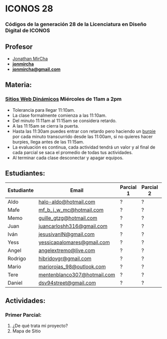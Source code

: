 # ICONOS 28

### Códigos de la generación 28 de la Licenciatura en Diseño Digital de ICONOS

## Profesor

* [Jonathan MirCha](http://jonmircha.com)
* **[jonmircha](https://youtube.com/jonmircha)**
* **[jonmircha@gmail.com](mailto:jonmircha@gmail.com)**

## Materia:

### [Sitios Web Dinámicos](https://docs.google.com/spreadsheets/d/1XZ2W2_6KXHXEii2neAOnVMUgK4q7NDAIR1J5na45kHk/) Miércoles de 11am a 2pm

* Tolerancia para llegar 11:10am.
* La clase formalmente comienza a las 11:10am.
* Del minuto 11:11am al 11:15am se considera retardo.
* A las 11:15am se cierra la puerta.
* Hasta las 11:30am puedes entrar con retardo pero haciendo un [burpie](https://www.youtube.com/watch?v=_RvTpo84LYc) por cada minuto transcurrido desde las 11:00am, si no quieres hacer burpies, llega antes de las 11:15am.
* La evaluación es continua, cada actividad tendrá un valor y al final de cada parcial se saca el promedio de todas tus actividades.
* Al terminar cada clase desconectar y apagar equipos.

## Estudiantes:

| Estudiante | Email | Parcial 1 | Parcial 2 | Parcial 3 |
| -- | -- | -- | -- | -- |
| Aldo | halo-aldo@hotmail.com | ? | ? | ? |
| Mafe | mf_b_j_w_mc@hotmail.com | ? | ? | ? |
| Memo | guille_gtzg@hotmail.com | ? | ? | ? |
| Juan | juancarloshh316@gmail.com | ? | ? | ? |
| Iván | jesusivanIN@gmail.com | ? | ? | ? |
| Yess | yessicapalomares@gmail.com | ? | ? | ? |
| Angel | angelextremo@live.com | ? | ? | ? |
| Rodrigo | hibridovgr@gmail.com | ? | ? | ? |
| Mario | mariorojas_98@outlook.com | ? | ? | ? |
| Tere | mentenblanco307@hotmail.com | ? | ? | ? |
| Daniel | dsv94street@gmail.com | ? | ? | ? |

## Actividades:

### Primer Parcial:

1. ¿De qué trata mi proyecto?
1. Mapa de Sitio
